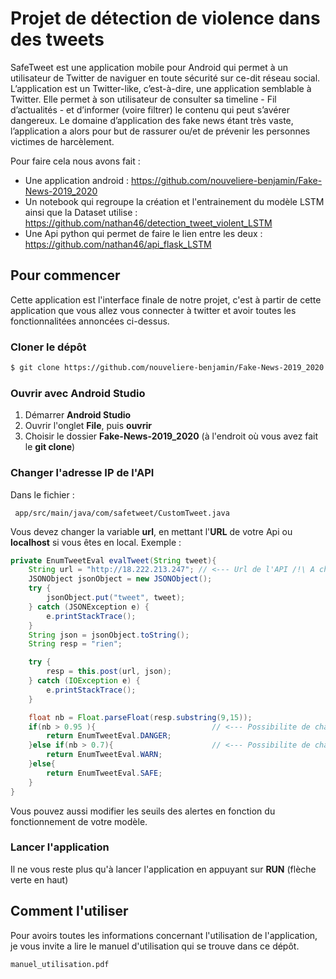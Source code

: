 
# Projet de détection de violence dans des tweets

SafeTweet est une application mobile pour Android qui permet à un utilisateur de Twitter de naviguer en toute sécurité sur ce-dit réseau social. L’application est un Twitter-like, c’est-à-dire, une application semblable à Twitter. Elle permet à son utilisateur de consulter sa timeline - Fil d’actualités - et d’informer (voire filtrer) le contenu qui peut s’avérer dangereux. Le domaine d’application des fake news étant très vaste, l’application a alors pour but de rassurer ou/et de prévenir les personnes victimes de harcèlement.

Pour faire cela nous avons fait :
 - Une application android : https://github.com/nouveliere-benjamin/Fake-News-2019_2020
 - Un notebook qui regroupe la création et l'entrainement du modèle LSTM ainsi que la Dataset utilise : https://github.com/nathan46/detection_tweet_violent_LSTM
 - Une Api python qui permet de faire le lien entre les deux : https://github.com/nathan46/api_flask_LSTM

## Pour commencer
Cette application est l'interface finale de notre projet, c'est à partir de cette application que vous allez vous connecter à twitter et avoir toutes les fonctionnalitées annoncées ci-dessus.

### Cloner le dépôt
```bash
$ git clone https://github.com/nouveliere-benjamin/Fake-News-2019_2020.git
```
### Ouvrir avec Android Studio

 1. Démarrer **Android Studio**
 2. Ouvrir l'onglet **File**, puis **ouvrir**
 3. Choisir le dossier **Fake-News-2019_2020** (à l'endroit où vous avez fait le **git clone**)

 ### Changer l'adresse IP de l'API
 Dans le fichier :

	 app/src/main/java/com/safetweet/CustomTweet.java

Vous devez changer la variable **url**, en mettant l'**URL** de votre Api ou **localhost** si vous êtes en local.
Exemple :
```java
private EnumTweetEval evalTweet(String tweet){
	String url = "http://18.222.213.247"; // <--- Url de l'API /!\ A changer
	JSONObject jsonObject = new JSONObject();
	try {
		jsonObject.put("tweet", tweet);
	} catch (JSONException e) {
		e.printStackTrace();
	}
	String json = jsonObject.toString();
	String resp = "rien";

	try {
		resp = this.post(url, json);
	} catch (IOException e) {
		e.printStackTrace();
	}

	float nb = Float.parseFloat(resp.substring(9,15));
	if(nb > 0.95 ){                          // <--- Possibilite de changer les seuils
		return EnumTweetEval.DANGER;
	}else if(nb > 0.7){                      // <--- Possibilite de changer les seuils
		return EnumTweetEval.WARN;
	}else{
		return EnumTweetEval.SAFE;
	}
}
```
Vous pouvez aussi modifier les seuils des alertes en fonction du fonctionnement de votre modèle.
### Lancer l'application
Il ne vous reste plus qu'à lancer l'application en appuyant sur **RUN** (flèche verte en haut)

## Comment l'utiliser
Pour avoirs toutes les informations concernant l'utilisation de l'application, je vous invite a lire le manuel d'utilisation qui se trouve dans ce dépôt.

	manuel_utilisation.pdf
